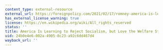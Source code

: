 ```yaml
---
content_type: external-resource
external_url: https://foreignpolicy.com/2021/02/17/romney-america-is-learning-to-reject-socialism-but-love-the-welfare-state/
has_external_license_warning: true
license: https://en.wikipedia.org/wiki/All_rights_reserved
status: ''
title: America Is Learning to Reject Socialism, but Love the Welfare State
uid: 24b0e4e6-002a-4905-8c23-a92c6dd467d4
wayback_url: ''
---
```

